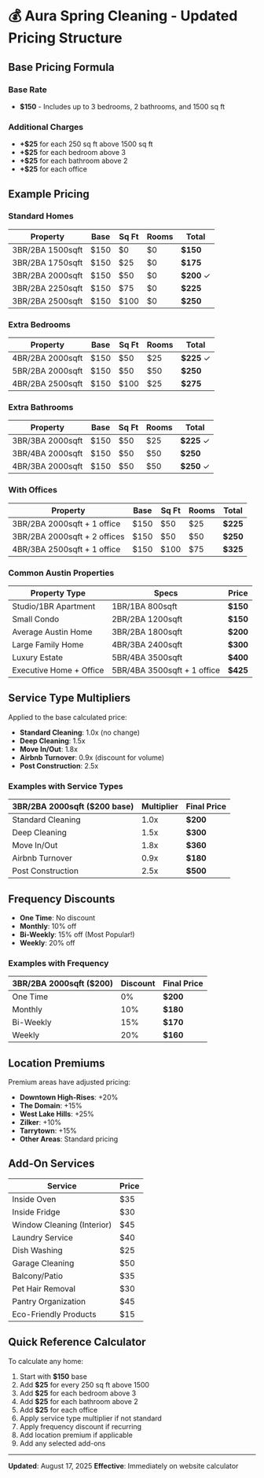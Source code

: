 # 💰 Aura Spring Cleaning - Updated Pricing Structure

## Base Pricing Formula

### Base Rate
- **$150** - Includes up to 3 bedrooms, 2 bathrooms, and 1500 sq ft

### Additional Charges
- **+$25** for each 250 sq ft above 1500 sq ft
- **+$25** for each bedroom above 3
- **+$25** for each bathroom above 2  
- **+$25** for each office

## Example Pricing

### Standard Homes
| Property | Base | Sq Ft | Rooms | **Total** |
|----------|------|-------|-------|-----------|
| 3BR/2BA 1500sqft | $150 | $0 | $0 | **$150** |
| 3BR/2BA 1750sqft | $150 | $25 | $0 | **$175** |
| 3BR/2BA 2000sqft | $150 | $50 | $0 | **$200** ✓ |
| 3BR/2BA 2250sqft | $150 | $75 | $0 | **$225** |
| 3BR/2BA 2500sqft | $150 | $100 | $0 | **$250** |

### Extra Bedrooms
| Property | Base | Sq Ft | Rooms | **Total** |
|----------|------|-------|-------|-----------|
| 4BR/2BA 2000sqft | $150 | $50 | $25 | **$225** ✓ |
| 5BR/2BA 2000sqft | $150 | $50 | $50 | **$250** |
| 4BR/2BA 2500sqft | $150 | $100 | $25 | **$275** |

### Extra Bathrooms
| Property | Base | Sq Ft | Rooms | **Total** |
|----------|------|-------|-------|-----------|
| 3BR/3BA 2000sqft | $150 | $50 | $25 | **$225** ✓ |
| 3BR/4BA 2000sqft | $150 | $50 | $50 | **$250** |
| 4BR/3BA 2000sqft | $150 | $50 | $50 | **$250** ✓ |

### With Offices
| Property | Base | Sq Ft | Rooms | **Total** |
|----------|------|-------|-------|-----------|
| 3BR/2BA 2000sqft + 1 office | $150 | $50 | $25 | **$225** |
| 3BR/2BA 2000sqft + 2 offices | $150 | $50 | $50 | **$250** |
| 4BR/3BA 2500sqft + 1 office | $150 | $100 | $75 | **$325** |

### Common Austin Properties
| Property Type | Specs | **Price** |
|--------------|-------|-----------|
| Studio/1BR Apartment | 1BR/1BA 800sqft | **$150** |
| Small Condo | 2BR/2BA 1200sqft | **$150** |
| Average Austin Home | 3BR/2BA 1800sqft | **$200** |
| Large Family Home | 4BR/3BA 2400sqft | **$300** |
| Luxury Estate | 5BR/4BA 3500sqft | **$400** |
| Executive Home + Office | 5BR/4BA 3500sqft + 1 office | **$425** |

## Service Type Multipliers

Applied to the base calculated price:

- **Standard Cleaning**: 1.0x (no change)
- **Deep Cleaning**: 1.5x
- **Move In/Out**: 1.8x
- **Airbnb Turnover**: 0.9x (discount for volume)
- **Post Construction**: 2.5x

### Examples with Service Types
| 3BR/2BA 2000sqft ($200 base) | Multiplier | **Final Price** |
|-------------------------------|------------|-----------------|
| Standard Cleaning | 1.0x | **$200** |
| Deep Cleaning | 1.5x | **$300** |
| Move In/Out | 1.8x | **$360** |
| Airbnb Turnover | 0.9x | **$180** |
| Post Construction | 2.5x | **$500** |

## Frequency Discounts

- **One Time**: No discount
- **Monthly**: 10% off
- **Bi-Weekly**: 15% off (Most Popular!)
- **Weekly**: 20% off

### Examples with Frequency
| 3BR/2BA 2000sqft ($200) | Discount | **Final Price** |
|--------------------------|----------|-----------------|
| One Time | 0% | **$200** |
| Monthly | 10% | **$180** |
| Bi-Weekly | 15% | **$170** |
| Weekly | 20% | **$160** |

## Location Premiums

Premium areas have adjusted pricing:

- **Downtown High-Rises**: +20%
- **The Domain**: +15%
- **West Lake Hills**: +25%
- **Zilker**: +10%
- **Tarrytown**: +15%
- **Other Areas**: Standard pricing

## Add-On Services

| Service | Price |
|---------|-------|
| Inside Oven | $35 |
| Inside Fridge | $30 |
| Window Cleaning (Interior) | $45 |
| Laundry Service | $40 |
| Dish Washing | $25 |
| Garage Cleaning | $50 |
| Balcony/Patio | $35 |
| Pet Hair Removal | $30 |
| Pantry Organization | $45 |
| Eco-Friendly Products | $15 |

## Quick Reference Calculator

To calculate any home:
1. Start with **$150** base
2. Add **$25** for every 250 sq ft above 1500
3. Add **$25** for each bedroom above 3
4. Add **$25** for each bathroom above 2
5. Add **$25** for each office
6. Apply service type multiplier if not standard
7. Apply frequency discount if recurring
8. Add location premium if applicable
9. Add any selected add-ons

---
**Updated**: August 17, 2025
**Effective**: Immediately on website calculator